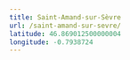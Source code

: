 ```yaml
---
title: Saint-Amand-sur-Sèvre
url: /saint-amand-sur-sevre/
latitude: 46.869012500000004
longitude: -0.7938724
---
```

